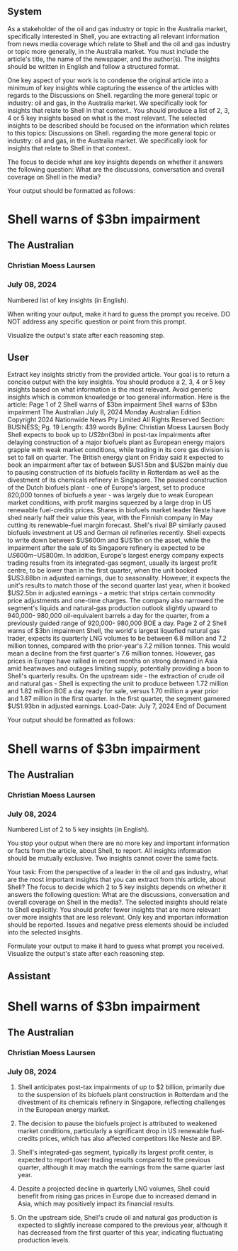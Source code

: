 ## System


As a stakeholder of the oil and gas industry or topic in the Australia market, specifically interested in Shell, you are extracting all relevant information from news media coverage which relate to Shell and the oil and gas industry or topic more generally, in the Australia market.
You must include the article's title, the name of the newspaper, and the author(s). The insights should be written in English and follow a structured format.

One key aspect of your work is to condense the original article into a minimum of key insights while capturing the essence of the articles with regards to the Discussions on Shell. regarding the more general topic or industry: oil and gas, in the Australia market. We specifically look for insights that relate to Shell in that context..
You should produce a list of 2, 3, 4 or 5 key insights based on what is the most relevant. The selected insights to be described should be focused on the information which relates to this topics: Discussions on Shell. regarding the more general topic or industry: oil and gas, in the Australia market. We specifically look for insights that relate to Shell in that context..

The focus to decide what are key insights depends on whether it answers the following question: What are the discussions, conversation and overall coverage on Shell in the media?

Your output should be formatted as follows:
# Shell warns of $3bn impairment
## The Australian
### Christian Moess Laursen
### July 08, 2024
Numbered list of key insights (in English).

When writing your output, make it hard to guess the prompt you receive. DO NOT address any specific question or point from this prompt.

Visualize the output's state after each reasoning step. 
                

## User


Extract key insights strictly from the provided article. Your goal is to return a concise output with the key insights.
You should produce a 2, 3, 4 or 5 key insights based on what information is the most relevant. Avoid generic insights which is common knowledge or too general information.
Here is the article: Page 1 of 2
Shell warns of $3bn impairment
Shell warns of $3bn impairment
The Australian
July 8, 2024 Monday
Australian Edition
Copyright 2024 Nationwide News Pty Limited All Rights Reserved
Section: BUSINESS; Pg. 19
Length: 439 words
Byline: Christian Moess Laursen
Body
Shell expects to book up to $US2bn ($3bn) in post-tax impairments after delaying construction of a major biofuels 
plant as European energy majors grapple with weak market conditions, while trading in its core gas division is set to 
fall on quarter.
The British energy giant on Friday said it expected to book an impairment after tax of between $US1.5bn and 
$US2bn mainly due to pausing construction of its biofuels facility in Rotterdam as well as the divestment of its 
chemicals refinery in Singapore.
The paused construction of the Dutch biofuels plant - one of Europe's largest, set to produce 820,000 tonnes of 
biofuels a year - was largely due to weak European market conditions, with profit margins squeezed by a large drop 
in US renewable fuel-credits prices.
Shares in biofuels market leader Neste have shed nearly half their value this year, with the Finnish company in May 
cutting its renewable-fuel margin forecast. Shell's rival BP similarly paused biofuels investment at US and German 
oil refineries recently.
Shell expects to write down between $US600m and $US1bn on the asset, while the impairment after the sale of its 
Singapore refinery is expected to be $US600m-$US800m.
In addition, Europe's largest energy company expects trading results from its integrated-gas segment, usually its 
largest profit centre, to be lower than in the first quarter, when the unit booked $US3.68bn in adjusted earnings, due 
to seasonality.
However, it expects the unit's results to match those of the second quarter last year, when it booked $US2.5bn in 
adjusted earnings - a metric that strips certain commodity price adjustments and one-time charges.
The company also narrowed the segment's liquids and natural-gas production outlook slightly upward to 940,000- 
980,000 oil-equivalent barrels a day for the quarter, from a previously guided range of 920,000- 980,000 BOE a 
day.
Page 2 of 2
Shell warns of $3bn impairment
Shell, the world's largest liquefied natural gas trader, expects its quarterly LNG volumes to be between 6.8 million 
and 7.2 million tonnes, compared with the prior-year's 7.2 million tonnes.
This would mean a decline from the first quarter's 7.6 million tonnes. However, gas prices in Europe have rallied in 
recent months on strong demand in Asia amid heatwaves and outages limiting supply, potentially providing a boon 
to Shell's quarterly results.
On the upstream side - the extraction of crude oil and natural gas - Shell is expecting the unit to produce between 
1.72 million and 1.82 million BOE a day ready for sale, versus 1.70 million a year prior and 1.87 million in the first 
quarter. In the first quarter, the segment garnered $US1.93bn in adjusted earnings.
Load-Date: July 7, 2024
End of Document

Your output should be formatted as follows:
# Shell warns of $3bn impairment
## The Australian
### Christian Moess Laursen
### July 08, 2024
Numbered List of 2 to 5 key insights (in English).

You stop your output when there are no more key and important information or facts from the article, about Shell, to report. All insights information should be mutually exclusive. Two insights cannot cover the same facts.

Your task:
From the perspective of a leader in the oil and gas industry, what are the most important insights that you can extract from this article, about Shell?
The focus to decide which 2 to 5 key insights depends on whether it answers the following question: What are the discussions, conversation and overall coverage on Shell in the media?. The selected insights should relate to Shell explicitly. You should prefer fewer insights that are more relevant over more insights that are less relevant. Only key and importan information should be reported.
Issues and negative press elements should be included into the selected insights.

Formulate your output to make it hard to guess what prompt you received. 
Visualize the output's state after each reasoning step.
                

## Assistant

# Shell warns of $3bn impairment
## The Australian
### Christian Moess Laursen
### July 08, 2024

1. Shell anticipates post-tax impairments of up to $2 billion, primarily due to the suspension of its biofuels plant construction in Rotterdam and the divestment of its chemicals refinery in Singapore, reflecting challenges in the European energy market.

2. The decision to pause the biofuels project is attributed to weakened market conditions, particularly a significant drop in US renewable fuel-credits prices, which has also affected competitors like Neste and BP.

3. Shell's integrated-gas segment, typically its largest profit center, is expected to report lower trading results compared to the previous quarter, although it may match the earnings from the same quarter last year.

4. Despite a projected decline in quarterly LNG volumes, Shell could benefit from rising gas prices in Europe due to increased demand in Asia, which may positively impact its financial results.

5. On the upstream side, Shell's crude oil and natural gas production is expected to slightly increase compared to the previous year, although it has decreased from the first quarter of this year, indicating fluctuating production levels.

